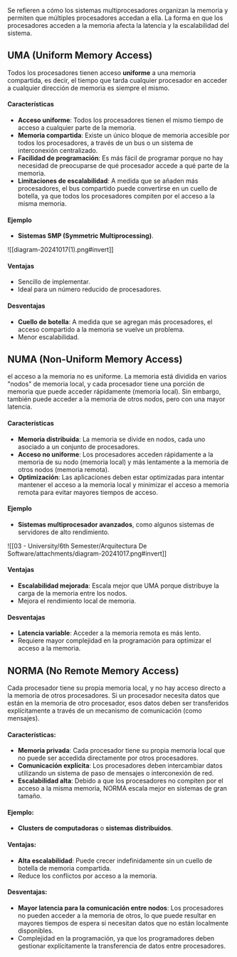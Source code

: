 Se refieren a cómo los sistemas multiprocesadores organizan la memoria y permiten que múltiples procesadores accedan a ella. La forma en que los procesadores acceden a la memoria afecta la latencia y la escalabilidad del sistema.

## UMA (Uniform Memory Access)

Todos los procesadores tienen acceso **uniforme** a una memoria compartida, es decir, el tiempo que tarda cualquier procesador en acceder a cualquier dirección de memoria es siempre el mismo.

#### Características

- **Acceso uniforme**: Todos los procesadores tienen el mismo tiempo de acceso a cualquier parte de la memoria.
- **Memoria compartida**: Existe un único bloque de memoria accesible por todos los procesadores, a través de un bus o un sistema de interconexión centralizado.
- **Facilidad de programación**: Es más fácil de programar porque no hay necesidad de preocuparse de qué procesador accede a qué parte de la memoria.
- **Limitaciones de escalabilidad**: A medida que se añaden más procesadores, el bus compartido puede convertirse en un cuello de botella, ya que todos los procesadores compiten por el acceso a la misma memoria.

#### Ejemplo

- **Sistemas SMP (Symmetric Multiprocessing)**.

![[diagram-20241017(1).png#invert]]

#### Ventajas

- Sencillo de implementar.
- Ideal para un número reducido de procesadores.

#### Desventajas

- **Cuello de botella**: A medida que se agregan más procesadores, el acceso compartido a la memoria se vuelve un problema.
- Menor escalabilidad.

## NUMA (Non-Uniform Memory Access)
el acceso a la memoria no es uniforme. La memoria está dividida en varios "nodos" de memoria local, y cada procesador tiene una porción de memoria que puede acceder rápidamente (memoria local). Sin embargo, también puede acceder a la memoria de otros nodos, pero con una mayor latencia.

#### Características

- **Memoria distribuida**: La memoria se divide en nodos, cada uno asociado a un conjunto de procesadores.
- **Acceso no uniforme**: Los procesadores acceden rápidamente a la memoria de su nodo (memoria local) y más lentamente a la memoria de otros nodos (memoria remota).
- **Optimización**: Las aplicaciones deben estar optimizadas para intentar mantener el acceso a la memoria local y minimizar el acceso a memoria remota para evitar mayores tiempos de acceso.

#### Ejemplo

- **Sistemas multiprocesador avanzados**, como algunos sistemas de servidores de alto rendimiento.

![[03 - University/6th Semester/Arquitectura De Software/attachments/diagram-20241017.png#invert]]

#### Ventajas

- **Escalabilidad mejorada**: Escala mejor que UMA porque distribuye la carga de la memoria entre los nodos.
- Mejora el rendimiento local de memoria.

#### Desventajas

- **Latencia variable**: Acceder a la memoria remota es más lento.
- Requiere mayor complejidad en la programación para optimizar el acceso a la memoria.

## NORMA (No Remote Memory Access)

Cada procesador tiene su propia memoria local, y no hay acceso directo a la memoria de otros procesadores. Si un procesador necesita datos que están en la memoria de otro procesador, esos datos deben ser transferidos explícitamente a través de un mecanismo de comunicación (como mensajes).

#### Características:

- **Memoria privada**: Cada procesador tiene su propia memoria local que no puede ser accedida directamente por otros procesadores.
- **Comunicación explícita**: Los procesadores deben intercambiar datos utilizando un sistema de paso de mensajes o interconexión de red.
- **Escalabilidad alta**: Debido a que los procesadores no compiten por el acceso a la misma memoria, NORMA escala mejor en sistemas de gran tamaño.

#### Ejemplo:

- **Clusters de computadoras** o **sistemas distribuidos**.

#### Ventajas:

- **Alta escalabilidad**: Puede crecer indefinidamente sin un cuello de botella de memoria compartida.
- Reduce los conflictos por acceso a la memoria.

#### Desventajas:

- **Mayor latencia para la comunicación entre nodos**: Los procesadores no pueden acceder a la memoria de otros, lo que puede resultar en mayores tiempos de espera si necesitan datos que no están localmente disponibles.
- Complejidad en la programación, ya que los programadores deben gestionar explícitamente la transferencia de datos entre procesadores.